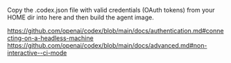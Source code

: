 Copy the .codex.json file with valid credentials (OAuth tokens) from your HOME dir into here and then build the agent image.

https://github.com/openai/codex/blob/main/docs/authentication.md#connecting-on-a-headless-machine
https://github.com/openai/codex/blob/main/docs/advanced.md#non-interactive--ci-mode
